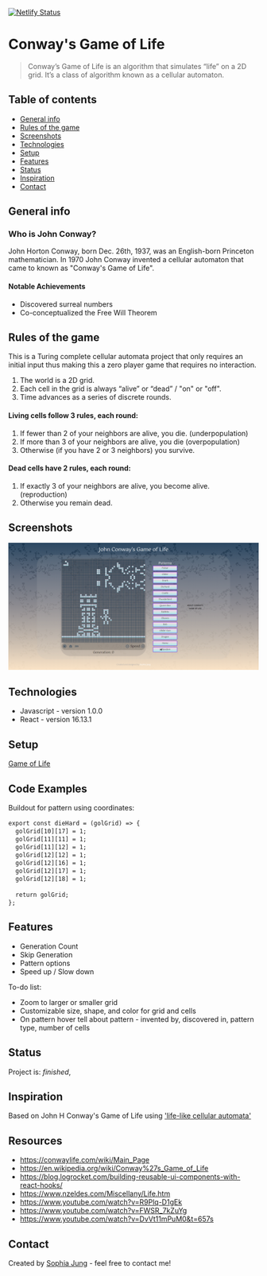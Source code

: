 [![Netlify Status](https://api.netlify.com/api/v1/badges/c5068bfe-4057-473e-8caa-e687090af14c/deploy-status)](https://app.netlify.com/sites/elegant-mccarthy-4b9082/deploys)

# Conway's Game of Life
> Conway’s Game of Life is an algorithm that simulates “life” on a 2D grid. It’s a class of algorithm known as a cellular automaton.

## Table of contents
* [General info](#general-info)
* [Rules of the game](#rulesofthegame)
* [Screenshots](#screenshots)
* [Technologies](#technologies)
* [Setup](#setup)
* [Features](#features)
* [Status](#status)
* [Inspiration](#inspiration)
* [Contact](#contact)

## General info
### Who is John Conway?
John Horton Conway, born Dec. 26th, 1937, was an English-born Princeton mathematician. In 1970 John Conway invented a cellular automaton that came to known as "Conway's Game of Life". 

#### Notable Achievements
* Discovered surreal numbers
* Co-conceptualized the Free Will Theorem

## Rules of the game
This is a Turing complete cellular automata project that only requires an initial input thus making this a zero player game that requires no interaction. 

1. The world is a 2D grid.
2. Each cell in the grid is always “alive” or “dead” / "on" or "off".
3. Time advances as a series of discrete rounds.

#### Living cells follow 3 rules, each round:

1. If fewer than 2 of your neighbors are alive, you die. (underpopulation)
2. If more than 3 of your neighbors are alive, you die (overpopulation)
3. Otherwise (if you have 2 or 3 neighbors) you survive.

#### Dead cells have 2 rules, each round:

1. If exactly 3 of your neighbors are alive, you become alive. (reproduction)
2. Otherwise you remain dead.

## Screenshots
![Example screenshot](/img/screencapture-elegant-mccarthy-4b9082-netlify-app-2020-08-02-17_19_36.png?raw=true)



## Technologies
* Javascript - version 1.0.0
* React - version 16.13.1
<!-- * Tech 3 - version 3.0 -->

## Setup
[Game of Life](https://elegant-mccarthy-4b9082.netlify.app/)

## Code Examples
Buildout for pattern using coordinates:

```
export const dieHard = (golGrid) => {
  golGrid[10][17] = 1;
  golGrid[11][11] = 1;
  golGrid[11][12] = 1;
  golGrid[12][12] = 1;
  golGrid[12][16] = 1;
  golGrid[12][17] = 1;
  golGrid[12][18] = 1;

  return golGrid;
};
```

## Features
* Generation Count
* Skip Generation
* Pattern options
* Speed up / Slow down

To-do list:
* Zoom to larger or smaller grid
* Customizable size, shape, and color for grid and cells
* On pattern hover tell about pattern - invented by, discovered in, pattern type, number of cells

## Status
Project is: _finished_, 
<!-- _in progress_, _finished_, _no longer continue_ and why? -->

## Inspiration
Based on John H Conway's Game of Life using ['life-like cellular automata'](https://conwaylife.com/wiki/Cellular_automaton#Life-like_cellular_automata)

## Resources
+ https://conwaylife.com/wiki/Main_Page
+ https://en.wikipedia.org/wiki/Conway%27s_Game_of_Life
+ https://blog.logrocket.com/building-reusable-ui-components-with-react-hooks/
+ https://www.nzeldes.com/Miscellany/Life.htm
+ https://www.youtube.com/watch?v=R9Plq-D1gEk
+ https://www.youtube.com/watch?v=FWSR_7kZuYg
+ https://www.youtube.com/watch?v=DvVt11mPuM0&t=657s

## Contact
Created by [Sophia Jung](https://twitter.com/KingSofieJ) - feel free to contact me!
